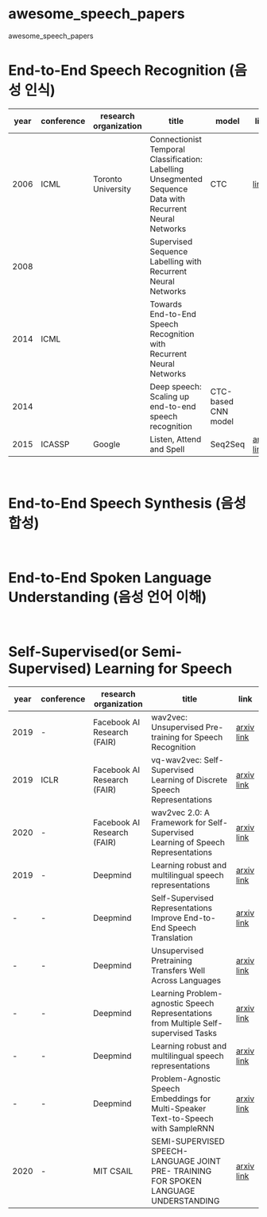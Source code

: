 # awesome_speech_papers
awesome_speech_papers


# End-to-End Speech Recognition (음성 인식) 
|year|conference|research organization|title|model|link|
|--|--|--|------|---|--|
|2006|ICML|Toronto University|Connectionist Temporal Classification: Labelling Unsegmented Sequence Data with Recurrent Neural Networks|CTC|[link](https://www.cs.toronto.edu/~graves/icml_2006.pdf)|
|2008|||Supervised Sequence Labelling with Recurrent Neural Networks|||
|2014|ICML||Towards End-to-End Speech Recognition with Recurrent Neural Networks|||
|2014|||Deep speech: Scaling up end-to-end speech recognition|CTC-based CNN model||
|2015|ICASSP|Google|Listen, Attend and Spell|Seq2Seq|[arxiv link](https://arxiv.org/pdf/1508.01211)|
 
<br>
 
# End-to-End Speech Synthesis (음성 합성)

<br>

# End-to-End Spoken Language Understanding (음성 언어 이해)

<br>

# Self-Supervised(or Semi-Supervised) Learning for Speech 
|year|conference|research organization|title|link|
|--|--|--|------|--|
|2019|-|Facebook AI Research (FAIR)|wav2vec: Unsupervised Pre-training for Speech Recognition|[arxiv link](https://arxiv.org/pdf/1904.05862)|
|2019|ICLR|Facebook AI Research (FAIR)|vq-wav2vec: Self-Supervised Learning of Discrete Speech Representations|[arxiv link](https://arxiv.org/pdf/1910.05453)|
|2020|-|Facebook AI Research (FAIR)|wav2vec 2.0: A Framework for Self-Supervised Learning of Speech Representations|[arxiv link](https://arxiv.org/pdf/2006.11477)|
|2019|-|Deepmind|Learning robust and multilingual speech representations|[arxiv link](https://arxiv.org/pdf/2001.11128)|
|-|-|Deepmind|Self-Supervised Representations Improve End-to-End Speech Translation|[arxiv link](https://arxiv.org/pdf/1508.01211)|
|-|-|Deepmind|Unsupervised Pretraining Transfers Well Across Languages|[arxiv link](https://arxiv.org/pdf/1508.01211)|
|-|-|Deepmind|Learning Problem-agnostic Speech Representations from Multiple Self-supervised Tasks|[arxiv link](https://arxiv.org/pdf/1508.01211)|
|-|-|Deepmind|Learning robust and multilingual speech representations|[arxiv link](https://arxiv.org/pdf/1508.01211)|
|-|-|Deepmind|Problem-Agnostic Speech Embeddings for Multi-Speaker Text-to-Speech with SampleRNN|[arxiv link](https://arxiv.org/pdf/1508.01211)|
|2020|-|MIT CSAIL|SEMI-SUPERVISED SPEECH-LANGUAGE JOINT PRE- TRAINING FOR SPOKEN LANGUAGE UNDERSTANDING|[arxiv link](https://arxiv.org/pdf/2010.02295)|
